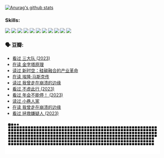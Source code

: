 
[![Anurag's github stats](https://github-readme-stats.vercel.app/api?username=w940853815)](https://github.com/anuraghazra/github-readme-stats)

### Skills:

<code><img height="32" src="https://cdn.jsdelivr.net/npm/simple-icons@v5/icons/python.svg"></code>
<code><img height="32" src="https://cdn.jsdelivr.net/npm/simple-icons@v5/icons/javascript.svg"></code>
<code><img height="32" src="https://cdn.jsdelivr.net/npm/simple-icons@v5/icons/django.svg"></code>
<code><img height="32" src="https://cdn.jsdelivr.net/npm/simple-icons@v5/icons/flask.svg"></code>
<code><img height="32" src="https://cdn.jsdelivr.net/npm/simple-icons@v5/icons/vuetify.svg"></code>
<code><img height="32" src="https://cdn.jsdelivr.net/npm/simple-icons@v5/icons/git.svg"></code>
<code><img height="32" src="https://cdn.jsdelivr.net/npm/simple-icons@v5/icons/docker.svg"></code>
<code><img height="32" src="https://cdn.jsdelivr.net/npm/simple-icons@v5/icons/postgresql.svg"></code>
<code><img height="32" src="https://cdn.jsdelivr.net/npm/simple-icons@v5/icons/elasticsearch.svg"></code>
<code><img height="32" src="https://cdn.jsdelivr.net/npm/simple-icons@v5/icons/macos.svg"></code>
<code><img height="32" src="https://cdn.jsdelivr.net/npm/simple-icons@v5/icons/linux.svg"></code>

### 🗣 豆瓣:

<!-- DOUBAN-ACTIVITIES:START -->
- [看过 三大队‎ (2023)](https://www.douban.com/people/136069238/status/4510323325/?_i=06969398)
- [在读 金字塔原理](https://www.douban.com/people/136069238/status/4507497587/?_i=06969398)
- [读过 新时空：硅碳融合的产业革命](https://www.douban.com/people/136069238/status/4506659177/?_i=06969398)
- [在读 埃隆·马斯克传](https://www.douban.com/people/136069238/status/4500417190/?_i=06969398)
- [读过 我曾走在崩溃的边缘](https://www.douban.com/people/136069238/status/4500416754/?_i=06969398)
- [看过 不虚此行‎ (2023)](https://www.douban.com/people/136069238/status/4499973052/?_i=06969398)
- [看过 年会不能停！‎ (2023)](https://www.douban.com/people/136069238/status/4498582002/?_i=06969398)
- [读过 小巷人家](https://www.douban.com/people/136069238/status/4489290935/?_i=06969398)
- [在读 我曾走在崩溃的边缘](https://www.douban.com/people/136069238/status/4489290559/?_i=06969398)
- [看过 拯救嫌疑人‎ (2023)](https://www.douban.com/people/136069238/status/4477421513/?_i=06969398)
<!-- DOUBAN-ACTIVITIES:END -->


![Snake animation](https://raw.githubusercontent.com/w940853815/w940853815/output/github-contribution-grid-snake.svg)

<!--
**w940853815/w940853815** is a ✨ _special_ ✨ repository because its `README.md` (this file) appears on your GitHub profile.

Here are some ideas to get you started:

- 🔭 I’m currently working on ...
- 🌱 I’m currently learning ...
- 👯 I’m looking to collaborate on ...
- 🤔 I’m looking for help with ...
- 💬 Ask me about ...
- 📫 How to reach me: ...
- 😄 Pronouns: ...
- ⚡ Fun fact: ...
-->
